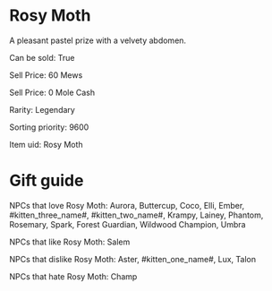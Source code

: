 # Rosy Moth

A pleasant pastel prize with a velvety abdomen.

Can be sold: True

Sell Price: 60 Mews

Sell Price: 0 Mole Cash

Rarity: Legendary

Sorting priority: 9600

Item uid: Rosy Moth

# Gift guide

NPCs that love Rosy Moth: Aurora, Buttercup, Coco, Elli, Ember, #kitten_three_name#, #kitten_two_name#, Krampy, Lainey, Phantom, Rosemary, Spark, Forest Guardian, Wildwood Champion, Umbra

NPCs that like Rosy Moth: Salem

NPCs that dislike Rosy Moth: Aster, #kitten_one_name#, Lux, Talon

NPCs that hate Rosy Moth: Champ